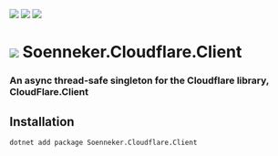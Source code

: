 [![](https://img.shields.io/nuget/v/soenneker.cloudflare.client.svg?style=for-the-badge)](https://www.nuget.org/packages/soenneker.cloudflare.client/)
[![](https://img.shields.io/github/actions/workflow/status/soenneker/soenneker.cloudflare.client/publish-package.yml?style=for-the-badge)](https://github.com/soenneker/soenneker.cloudflare.client/actions/workflows/publish-package.yml)
[![](https://img.shields.io/nuget/dt/soenneker.cloudflare.client.svg?style=for-the-badge)](https://www.nuget.org/packages/soenneker.cloudflare.client/)

# ![](https://user-images.githubusercontent.com/4441470/224455560-91ed3ee7-f510-4041-a8d2-3fc093025112.png) Soenneker.Cloudflare.Client
### An async thread-safe singleton for the Cloudflare library, CloudFlare.Client

## Installation

```
dotnet add package Soenneker.Cloudflare.Client
```
